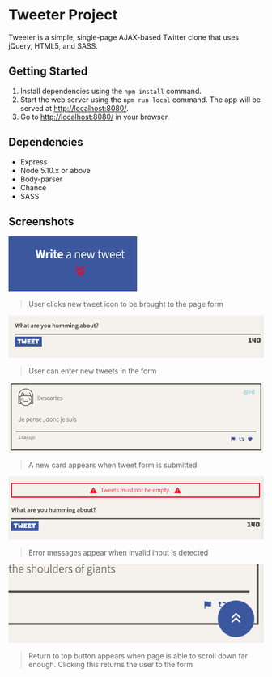 # Tweeter Project

Tweeter is a simple, single-page AJAX-based Twitter clone that uses jQuery, HTML5, and SASS.

## Getting Started

1. Install dependencies using the `npm install` command.
2. Start the web server using the `npm run local` command. The app will be served at <http://localhost:8080/>.
3. Go to <http://localhost:8080/> in your browser.

## Dependencies

- Express
- Node 5.10.x or above
- Body-parser
- Chance
- SASS

## Screenshots

!["Screenshot of new tweet button"](./docs/new-tweet.png)

> User clicks new tweet icon to be brought to the page form

!["Screenshot of create new tweet form"](./docs/tweet-form.png)
> User can enter new tweets in the form

!["Screenshot of tweet card"](./docs/tweet-card.png)
> A new card appears when tweet form is submitted

!["Screenshot of error message"](./docs/error-message.png)

> Error messages appear when invalid input is detected

!["Screenshot of return to top button"](./docs/return-to-top.png)

> Return to top button appears when page is able to scroll down far enough. Clicking this returns the user to the form